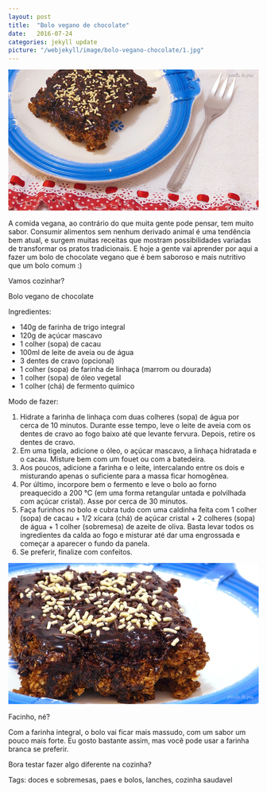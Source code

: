 ```yaml
---
layout: post
title:  "Bolo vegano de chocolate"
date:   2016-07-24
categories: jekyll update
picture: "/webjekyll/image/bolo-vegano-chocolate/1.jpg"
---
```

<img src = "/webjekyll/image/bolo-vegano-chocolate/1.jpg" width='750px' height='auto'/>

<p>A comida vegana, ao contrário do que muita gente pode pensar, tem muito sabor. 
Consumir alimentos sem nenhum derivado animal é uma tendência bem atual, e surgem 
muitas receitas que mostram possibilidades variadas de transformar os pratos 
tradicionais. E hoje a gente vai aprender por aqui a fazer um bolo de chocolate 
vegano que é bem saboroso e mais nutritivo que um bolo comum :)</p>
<p>Vamos cozinhar?</p>
<p>Bolo vegano de chocolate</p>
<p>Ingredientes:</p>
<ul>
	<li>140g de farinha de trigo integral</li>
	<li>120g de açúcar mascavo</li>
	<li>1 colher (sopa) de cacau</li>
	<li>100ml de leite de aveia ou de água</li>
	<li>3 dentes de cravo (opcional)</li>
	<li>1 colher (sopa) de farinha de linhaça (marrom ou dourada)</li>
	<li>1 colher (sopa) de óleo vegetal</li>
	<li>1 colher (chá) de fermento químico</li>
</ul>
<p>Modo de fazer:</p>
<ol>
	<li>Hidrate a farinha de linhaça com duas colheres (sopa) de água por cerca de 10 minutos. Durante esse tempo, leve o leite de aveia com os dentes de cravo ao fogo baixo até que levante fervura. Depois, retire os dentes de cravo.</li>
	<li>Em uma tigela, adicione o óleo, o açúcar mascavo, a linhaça hidratada e o cacau. Misture bem com um fouet ou com a batedeira.</li>
	<li>Aos poucos, adicione a farinha e o leite, intercalando entre os dois e misturando apenas o suficiente para a massa ficar homogênea.</li>
	<li>Por último, incorpore bem o fermento e leve o bolo ao forno preaquecido a 200 °C (em uma forma retangular untada e polvilhada com açúcar cristal). Asse por cerca de 30 minutos.</li>
	<li>Faça furinhos no bolo e cubra tudo com uma caldinha feita com 1 colher (sopa) de cacau + 1/2 xícara (chá) de açúcar cristal + 2 colheres (sopa) de água + 1 colher (sobremesa) de azeite de oliva. Basta levar todos os ingredientes da calda ao fogo e misturar até dar uma engrossada e começar a aparecer o fundo da panela.</li>
	<li>Se preferir, finalize com confeitos.</li>
</ol>
<img src="/webjekyll/image/bolo-vegano-chocolate/2.jpg" width='750px' height='auto'/>
<p>Facinho, né?</p>
<p>Com a farinha integral, o bolo vai ficar mais massudo, com um sabor um pouco mais forte. Eu gosto bastante assim, mas você pode usar a farinha branca se preferir.</p>
<p>Bora testar fazer algo diferente na cozinha?</p>
<p>Tags: doces e sobremesas, paes e bolos, lanches, cozinha saudavel</p>
